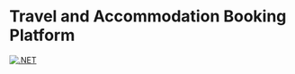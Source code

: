 # Travel and Accommodation Booking Platform

[![.NET](https://github.com/DotNetBackendTraining/travel-and-accommodation-booking-platform/actions/workflows/build-and-test.yml/badge.svg)](https://github.com/DotNetBackendTraining/travel-and-accommodation-booking-platform/actions/workflows/build-and-test.yml)